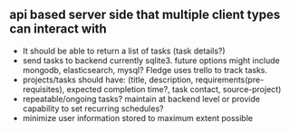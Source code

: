 ## api based server side that multiple client types can interact with
- It should be able to return a list of tasks (task details?)
- send tasks to backend currently sqlite3.  future options might include mongodb, elasticsearch, mysql?  Fledge uses trello to track tasks.
- projects/tasks should have: (title, description, requirements(pre-requisites), expected completion time?, task contact, source-project)
- repeatable/ongoing tasks? maintain at backend level or provide capability to set recurring schedules?
- minimize user information stored to maximum extent possible